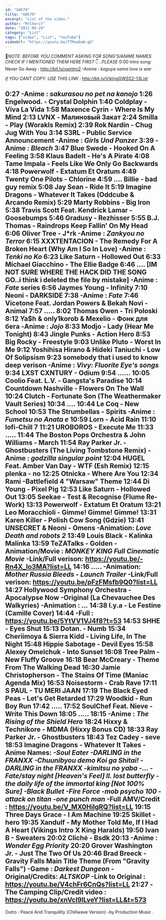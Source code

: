 ```yaml
---
id: "GWS79"
title: "GWS79"
excerpt: "List of the video."
author: "MrCherif"
date: "2021-04-29"
category: "List"
tags: ["video", "List", "YouTube"]
videoUrl: "https://youtu.be/TTMvwOuW-gU"
---
```

📌*NOTE*:
*BEFORE YOU COMMENT ASKING FOR SONG'S/ANIME NAMES CHECK IF I MENTIONED THEM HERE FIRST👇 ..PLEASE*
0:00 intro song: Never Go Away :
http://bit.ly/vaintro2
-Anime : *kaguya sama love is war*

*if YOU CANT COPY. USE THIS LINK :*
http://bit.ly/VikingGWSS2-13List

0:27
-Anime : *sakurasou no pet na kanojo*
1:26 Engelwood. - Crystal Dolphin
1:40 Coldplay - Viva La Vida
1:58 Maxence Cyrin - Where Is My Mind
2:13 LVNX - Малиновый Закат
2:24 Smilla - Play (Worakls Remix)
2:39 Rok Nardin - Chug Jug With You
3:14 S3RL - Public Service Announcement
-Anime : *Girls Und Panzer*
3:39
-Anime : *Bleach*
3:47 Blue Swede - Hooked On A Feeling
3:58 Klaus Badelt - He's A Pirate
4:08 Tame Impala - Feels Like We Only Go Backwards
4:18 Powerwolf - Extatum Et Oratum
4:49 Twenty One Pilots - Chlorine
4:59 .... Billie - bad guy remix
5:08 Jay Sean - Ride It
5:19 Imagine Dragons - Whatever It Takes (Oddcube & Arcando Remix)
5:29 Marty Robbins - Big Iron
5:38 Travis Scott Feat. Kendrick Lamar - Goosebumps
5:46 Gradusy - Rezhisser
5:55 B.J. Thomas - Raindrops Keep Fallin' On My Head
6:06 Oliver Tree - J*rk
-Anime : *Zankyou no Terror*
6:15 XXXTENTACION - The Remedy For A Broken Heart (Why Am I So In Love)
-Anime : *Tenki no Ko*
6:23 Like Saturn - Hollowed Out
6:33 Michael Giacchino - The Ellie Badge
6:46 ....
[IM NOT SURE WHERE THE HACK DID THE SONG GO..i think i deleted the file by mistake]
-Anime : *Fate* series
6:56 Jaymes Young - Infinity
7:10 Neoni - DARKSIDE
7:38 
-Anime : *Fate*
7:46 Vicetone Feat. Jordan Powers & Bekah Novi - Animal
7:57 .....
8:02 Thomas Owen - Tri Poloski
8:12 Ya$h & only1korob & Mexelio - Фонк для бега
-Anime : *Jojo*
8:33 Modjo - Lady (Hear Me Tonight)
8:43 Jingle Punks - Action Hero
8:53 Big Rocky - Freestyle
9:03 Unlike Pluto - Worst In Me
9:12 Yoshihisa Hirano & Hideki Taniuchi - Low Of Solipsism
9:23 somebody that i used to know deep verison
-Anime : *Vivy: Fluorite Eye's songs*
9:34 LXST CXNTURY - Odium
9:54 ......
10:05 Coolio Feat. L.V. - Gangsta's Paradise
10:14 Countdown Nashville - Flowers On The Wall
10:24 Clutch - Fortunate Son (The Weathermaker Vault Series)
10:34 ....
10:44 Le Coq - New School
10:53 The Strumbellas - Spirits
-Anime : *Fumetsu no Anata e*
10:59 Lorn - Acid Rain
11:10 lofi-Chill 7
11:21 UROBOROS - Execute Me
11:33 .....
11:44 The Boston Pops Orchestra & John Williams - March
11:54 Ray Parker Jr. - Ghostbusters (The Living Tombstone Remix)
-Anime : *godzilla singular point*
12:04 HUGEL Feat. Amber Van Day - WTF (Esh Remix)
12:15 plenka - no
12:25 Otnicka - Where Are You
12:34 Rami -Battlefield 4 "Warsaw" Theme
12:44 Di Young - Pixel Pig
12:53 Like Saturn - Hollowed Out
13:05 Seekae - Test & Recognise (Flume Re-Work)
13:13 Powerwolf - Extatum Et Oratum
13:21 Leo Moracchioli - Gimme! Gimme! Gimme!
13:31 Karen Killer - Polish Cow Song (Gdzie)
13:41 UNSECRET & Neoni - Omens
-Animation: *Love Death and robots 2*
13:49 Louis Black - Kalinka Malinka
13:59 TeZATalks - Golden
-Animation/Movie : *MONKEY KING Full Cinematic Movie*
-Link/Full verison: https://youtu.be/-Rn4X_lo3MA?list=LL
14:16 .....
-Animation: *Mother Russia Bleeds - Launch Trailer*
-Link/Full verison: https://youtu.be/pFzFMsfb9Q0?list=LL
14:27 Hollywood Symphony Orchestra - Apocalypse Now -Original (La Chevauchee Des Walkyries)
-Animation : *...*
14:38 l.y.a - Le Festine (Camille Cover)
14:44 
-Full : https://youtu.be/5YtVV1VJ4f8?t=53
14:53 SHHE - Eyes Shut
15:13 Dotan. - Numb
15:34 Cheriimoya & Sierra Kidd - Living Life, In The Night
15:48 Hippie Sabotage - Devil Eyes
15:58 Alexey Omelchuk - Into Sunset
16:08 Tree Palm - New Fluffy Groove
16:18 Bear McCreary - Theme From The Walking Dead
16:30 Jamie Christopherson - The Stains Of Time (Maniac Agenda Mix)
16:53 Noisestorm - Crab Rave
17:11 S PAUL - TU MERI JAAN
17:19 The Black Eyed Peas - Let's Get Retarded
17:29 Woodkid - Run Boy Run
17:42 .....
17:52 SoulChef Feat. Nieve - Write This Down
18:05 .....
18:15 
-Anime : *The Rising of the Shield Hero*
18:24 Hixxy & Technikore - MDMA (Hixxy Bonus CD)
18:33 Ray Parker Jr. - Ghostbusters
18:43 Tez Cadey - seve
18:53 Imagine Dragons - Whatever It Takes
-Anime Names: *-Soul Eater
-DARLING in the FRANXX
-Chuunibyou demo Koi ga Shitai!
-DARLING in the FRANXX
-kimitsu no yaba
-...
-Fate/stay night [Heaven's Feel] II. lost butterfly
-the daily life of the immortal king
[Not 100% Sure]
-Black Bullet
-Fire Force
-mob psycho 100
-attack on titan
-one punch man*
-Full AMV/Credit : https://youtu.be/V_MX0HiIgRQ?list=LL
19:15 Three Days Grace - I Am Machine
19:25 Skillet - hero
19:35 Xandulf - My Mother Told Me, If I Had A Heart (Vikings Intro X King Haralds)
19:50 Ivan B - Sweaters
20:02 Cliché - Bsdk
20:13 
-Anime : *Wonder Egg Priority*
20:20 Grover Washington Jr. - Just The Two Of Us
20:46 Brad Breeck - Gravity Falls Main Title Theme (From "Gravity Falls") 
-Game : *Darkest Dungeon*
-Original/Credits: *ALTSKOP* 
-Link to Original : https://youtu.be/V4chFr6CnQs?list=LL
21:27 
-The Camping Clip/Credit video : https://youtu.be/xnVcl9lLveY?list=LL&t=573
----
Outro : Peace And Tranquility (Chillwave Version) -by Production Music .
